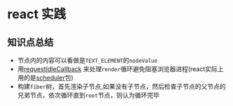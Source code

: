 # react 实践

## 知识点总结

* 节点内的内容可以看做是`TEXT_ELEMENT`的`nodeValue`
* 用[requestIdleCallback](https://developer.mozilla.org/zh-CN/docs/Web/API/Window/requestIdleCallback) 来处理`render`循环避免阻塞浏览器进程(react实际上用的是[scheduler](https://github.com/facebook/react/tree/master/packages/scheduler)包)
* 构建`fiber`树，首先渲染子节点,如果没有子节点，然后检查子节点的父节点的兄弟节点，依次循环直到`root`节点，则认为循环完毕